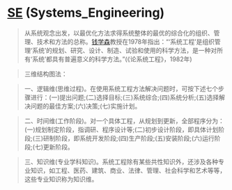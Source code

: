 # [SE] (Systems_Engineering)

>从系统观念出发，以最优化方法求得系统整体的最优的综合化的组织、管理、技术和方法的总称。[钱学森]教授在1978年指出：“‘系统工程’是组织管理‘系统’的规划、研究、设计、制造、试验和使用的科学方法，是一种对所有‘系统’都具有普遍意义的科学方法。”(《论系统工程》，1982年)

>三维结构图法：

>一、逻辑维(思维过程)。在使用系统工程方法解决问题时，可按下述七个步骤进行：(一)提出问题;(二)选择目标;(三)系统综合;(四)系统分析;(五)选择解决问题的最佳方案;(六)决策;(七)实施计划。

>二、时间维(工作阶段)。对一个具体工程，从规划到更新，全部程序分为：(一)规划制定阶段，指调研、程序设计等;(二)初步设计阶段，即具体计划阶段;(三)研制阶段，即系统开发阶段;(四)生产阶段;(五)安装阶段;(六)运行阶段;(七)更新阶段。

>三、知识维(专业学科知识)。系统工程除有某些共性知识外，还涉及各种专业知识，如工程、医药、建筑、商业、法律、管理、社会科学和艺术等等，这些专业知识称为知识维。

[SE]:http://www.thefullwiki.org/Systems_Engineering

[钱学森]:https://baike.baidu.com/item/%E9%92%B1%E5%AD%A6%E6%A3%AE/26105